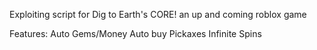 Exploiting script for Dig to Earth's CORE! an up and coming roblox game

Features:
Auto Gems/Money
Auto buy Pickaxes
Infinite Spins
